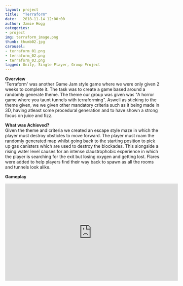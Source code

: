 ```yaml
---
layout: project
title:  "Terraform"
date:   2018-11-14 12:00:00
author: Jamie Hogg
categories:
- project
img: terraform_image.png
thumb: thumb02.jpg
carousel:
- terraform_01.png
- terraform_02.png
- terraform_03.png
tagged: Unity, Single Player, Group Project
---
```

<B>Overview</B><BR>
'Terraform' was another Game Jam style game where we were only given 2 weeks to complete it. The task was to create a game based around a randomly generate theme. The theme our group was given was "A horror game where you taunt tunnels with terraforming". Aswell as sticking to the theme given, we we given other mandatory criteria such as it being made in 3D, having atleast some procedural generation and to have shown a strong focus on juice and fizz.

<B>What was Achieved?</B><BR>
Given the theme and criteria we created an escape style maze in which the player must destroy obsticles to move forward. The player must roam the randomly generated map whilst going back to the starting position to pick up gas canisters which are used to destroy the blockades. This alongside a rising water level causes for an intense claustrophobic experience in which the player is searching for the exit but losing oxygen and getting lost. Flares were added to help players find their way back to spawn as all the rooms and tunnels look alike.

<B>Gameplay</B><BR>
<iframe width="560" height="315" src="https://www.youtube.com/embed/3yHmqLMcRAU" frameborder="0" allow="accelerometer; autoplay; encrypted-media; gyroscope; picture-in-picture" allowfullscreen></iframe>
